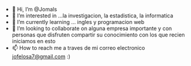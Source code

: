 - 👋 Hi, I’m @Jomals
- 👀 I’m interested in ...la investigacion, la estadistica, la informatica
- 🌱 I’m currently learning ... ingles y  programacion web 
- 💞️ I’m looking to collaborate on  alguna empresa importante y con personas que disfruten compartir su conocimiento con los que recien iniciamos en esto
- 📫 How to reach me  a traves de mi correo electronico jofelosa7@gmail.com :) 

<!---
Jomals/Jomals is a ✨ special ✨ repository because its `README.md` (this file) appears on your GitHub profile.
You can click the Preview link to take a look at your changes.
--->
